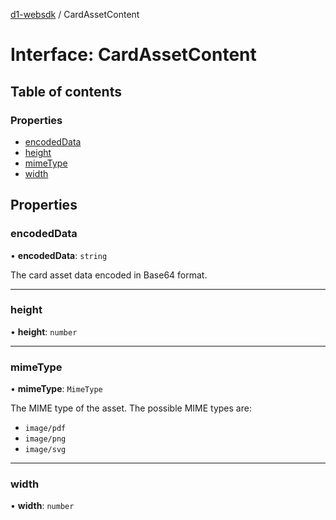 [d1-websdk](../README.md) / CardAssetContent

# Interface: CardAssetContent

## Table of contents

### Properties

- [encodedData](CardAssetContent.md#encodeddata)
- [height](CardAssetContent.md#height)
- [mimeType](CardAssetContent.md#mimetype)
- [width](CardAssetContent.md#width)

## Properties

### encodedData

• **encodedData**: `string`

The card asset data encoded in Base64 format.

---

### height

• **height**: `number`

---

### mimeType

• **mimeType**: `MimeType`

The MIME type of the asset. The possible MIME types are:

- `image/pdf`
- `image/png`
- `image/svg`

---

### width

• **width**: `number`
